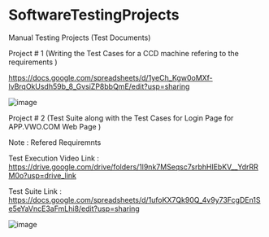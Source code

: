 # SoftwareTestingProjects
Manual Testing Projects (Test Documents)

Project # 1 (Writing the Test Cases for a CCD machine refering to the requirements )



https://docs.google.com/spreadsheets/d/1yeCh_Kgw0oMXf-lvBrqOkUsdh59b_8_GvsiZP8bbQmE/edit?usp=sharing


![image](https://github.com/vikasvr1998/SoftwareTestingProjects/assets/119661197/fd439b86-9c3c-45f3-a555-0d2ef0ea11aa)
















Project # 2 (Test Suite along with the Test Cases for Login Page for APP.VWO.COM Web Page )

Note : Refered Requiremnts 

Test Execution Video Link : https://drive.google.com/drive/folders/1l9nk7MSeqsc7srbhHlEbKV__YdrRRM0o?usp=drive_link

Test Suite Link : https://docs.google.com/spreadsheets/d/1ufoKX7Qk90Q_4v9y73FcgDEn1Se5eYaVncE3aFmLhi8/edit?usp=sharing



![image](https://github.com/vikasvr1998/SoftwareTestingProjects/assets/119661197/c6e83154-8b54-4201-b065-75909c9b80a9)

